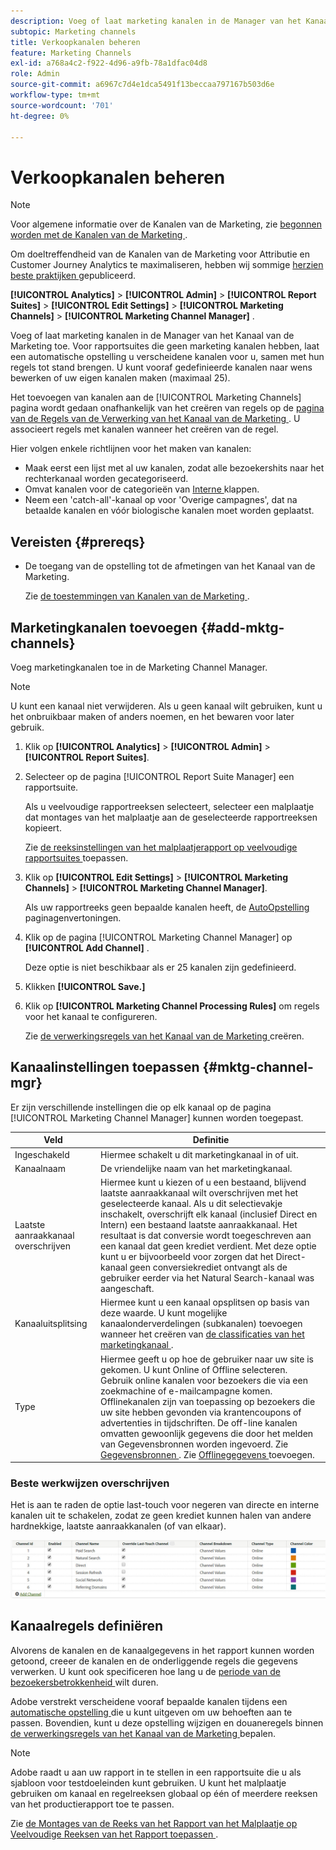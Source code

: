 ```yaml
---
description: Voeg of laat marketing kanalen in de Manager van het Kanaal van de Marketing toe. Voor rapportsuites die geen marketing kanalen hebben, laat een automatische opstelling u verscheidene kanalen voor u, samen met hun regels tot stand brengen. U kunt vooraf gedefinieerde kanalen naar wens bewerken of uw eigen kanalen maken (maximaal 25).
subtopic: Marketing channels
title: Verkoopkanalen beheren
feature: Marketing Channels
exl-id: a768a4c2-f922-4d96-a9fb-78a1dfac04d8
role: Admin
source-git-commit: a6967c7d4e1dca5491f13beccaa797167b503d6e
workflow-type: tm+mt
source-wordcount: '701'
ht-degree: 0%

---
```


# Verkoopkanalen beheren

>[!NOTE]
>
> Voor algemene informatie over de Kanalen van de Marketing, zie [ begonnen worden met de Kanalen van de Marketing ](/help/components/c-marketing-channels/c-getting-started-mchannel.md).
>
> Om doeltreffendheid van de Kanalen van de Marketing voor Attributie en Customer Journey Analytics te maximaliseren, hebben wij sommige [ herzien beste praktijken ](/help/components/c-marketing-channels/mchannel-best-practices.md) gepubliceerd.

**[!UICONTROL Analytics]** > **[!UICONTROL Admin]** > **[!UICONTROL Report Suites]** > **[!UICONTROL Edit Settings]** > **[!UICONTROL Marketing Channels]** > **[!UICONTROL Marketing Channel Manager]** .

Voeg of laat marketing kanalen in de Manager van het Kanaal van de Marketing toe. Voor rapportsuites die geen marketing kanalen hebben, laat een automatische opstelling u verscheidene kanalen voor u, samen met hun regels tot stand brengen. U kunt vooraf gedefinieerde kanalen naar wens bewerken of uw eigen kanalen maken (maximaal 25).

Het toevoegen van kanalen aan de [!UICONTROL Marketing Channels] pagina wordt gedaan onafhankelijk van het creëren van regels op de [ pagina van de Regels van de Verwerking van het Kanaal van de Marketing ](/help/admin/tools/manage-rs/edit-settings/marketing-channels/c-rules.md). U associeert regels met kanalen wanneer het creëren van de regel.

Hier volgen enkele richtlijnen voor het maken van kanalen:

* Maak eerst een lijst met al uw kanalen, zodat alle bezoekershits naar het rechterkanaal worden gecategoriseerd.
* Omvat kanalen voor de categorieën van [ Interne ](/help/admin/tools/manage-rs/edit-settings/marketing-channels/c-rules.md) klappen.
* Neem een &#39;catch-all&#39;-kanaal op voor &#39;Overige campagnes&#39;, dat na betaalde kanalen en vóór biologische kanalen moet worden geplaatst.


## Vereisten {#prereqs}

* De toegang van de opstelling tot de afmetingen van het Kanaal van de Marketing.

  Zie [ de toestemmingen van Kanalen van de Marketing ](/help/components/c-marketing-channels/c-channel-report-access.md).

## Marketingkanalen toevoegen {#add-mktg-channels}

Voeg marketingkanalen toe in de Marketing Channel Manager.

>[!NOTE]
>
>U kunt een kanaal niet verwijderen. Als u geen kanaal wilt gebruiken, kunt u het onbruikbaar maken of anders noemen, en het bewaren voor later gebruik.

1. Klik op **[!UICONTROL Analytics]** > **[!UICONTROL Admin]** > **[!UICONTROL Report Suites]**.
1. Selecteer op de pagina [!UICONTROL Report Suite Manager] een rapportsuite.

   Als u veelvoudige rapportreeksen selecteert, selecteer een malplaatje dat montages van het malplaatje aan de geselecteerde rapportreeksen kopieert.

   Zie [ de reeksinstellingen van het malplaatjerapport op veelvoudige rapportsuites ](/help/components/c-marketing-channels/c-getting-started-mchannel.md) toepassen.

1. Klik op **[!UICONTROL Edit Settings]** > **[!UICONTROL Marketing Channels]** > **[!UICONTROL Marketing Channel Manager]**.

   Als uw rapportreeks geen bepaalde kanalen heeft, de [ AutoOpstelling ](/help/components/c-marketing-channels/c-getting-started-mchannel.md) paginagenvertoningen.

1. Klik op de pagina [!UICONTROL Marketing Channel Manager] op **[!UICONTROL Add Channel]** .

   Deze optie is niet beschikbaar als er 25 kanalen zijn gedefinieerd.

1. Klikken **[!UICONTROL Save.]**
1. Klik op **[!UICONTROL Marketing Channel Processing Rules]** om regels voor het kanaal te configureren.

   Zie [ de verwerkingsregels van het Kanaal van de Marketing ](/help/admin/tools/manage-rs/edit-settings/marketing-channels/c-rules.md) creëren.

## Kanaalinstellingen toepassen {#mktg-channel-mgr}

Er zijn verschillende instellingen die op elk kanaal op de pagina [!UICONTROL Marketing Channel Manager] kunnen worden toegepast.

| Veld | Definitie |
|--- |--- |
| Ingeschakeld | Hiermee schakelt u dit marketingkanaal in of uit. |
| Kanaalnaam | De vriendelijke naam van het marketingkanaal. |
| Laatste aanraakkanaal overschrijven | Hiermee kunt u kiezen of u een bestaand, blijvend laatste aanraakkanaal wilt overschrijven met het geselecteerde kanaal. Als u dit selectievakje inschakelt, overschrijft elk kanaal (inclusief Direct en Intern) een bestaand laatste aanraakkanaal. Het resultaat is dat conversie wordt toegeschreven aan een kanaal dat geen krediet verdient. Met deze optie kunt u er bijvoorbeeld voor zorgen dat het Direct-kanaal geen conversiekrediet ontvangt als de gebruiker eerder via het Natural Search-kanaal was aangeschaft. |
| Kanaaluitsplitsing | Hiermee kunt u een kanaal opsplitsen op basis van deze waarde. U kunt mogelijke kanaalonderverdelingen (subkanalen) toevoegen wanneer het creëren van [ de classificaties van het marketingkanaal ](/help/admin/tools/manage-rs/edit-settings/marketing-channels/classifications-mchannel.md). |
| Type | Hiermee geeft u op hoe de gebruiker naar uw site is gekomen. U kunt Online of Offline selecteren. Gebruik online kanalen voor bezoekers die via een zoekmachine of e-mailcampagne komen. Offlinekanalen zijn van toepassing op bezoekers die uw site hebben gevonden via krantencoupons of advertenties in tijdschriften. De off-line kanalen omvatten gewoonlijk gegevens die door het melden van Gegevensbronnen worden ingevoerd. Zie [ Gegevensbronnen ](/help/import/data-sources/overview.md). Zie [ Offlinegegevens ](/help/components/c-marketing-channels/c-getting-started-mchannel.md) toevoegen. |

### Beste werkwijzen overschrijven

Het is aan te raden de optie last-touch voor negeren van directe en interne kanalen uit te schakelen, zodat ze geen krediet kunnen halen van andere hardnekkige, laatste aanraakkanalen (of van elkaar).

![](assets/int-channel2.png)

## Kanaalregels definiëren

Alvorens de kanalen en de kanaalgegevens in het rapport kunnen worden getoond, creeer de kanalen en de onderliggende regels die gegevens verwerken. U kunt ook specificeren hoe lang u de [ periode van de bezoekersbetrokkenheid ](/help/admin/tools/manage-rs/edit-settings/marketing-channels/visitor-engagement.md) wilt duren.

Adobe verstrekt verscheidene vooraf bepaalde kanalen tijdens een [ automatische opstelling ](/help/components/c-marketing-channels/c-getting-started-mchannel.md) die u kunt uitgeven om uw behoeften aan te passen. Bovendien, kunt u deze opstelling wijzigen en douaneregels binnen [ de verwerkingsregels van het Kanaal van de Marketing ](/help/admin/tools/manage-rs/edit-settings/marketing-channels/c-rules.md) bepalen.

>[!NOTE]
>
>Adobe raadt u aan uw rapport in te stellen in een rapportsuite die u als sjabloon voor testdoeleinden kunt gebruiken. U kunt het malplaatje gebruiken om kanaal en regelreeksen globaal op één of meerdere reeksen van het productierapport toe te passen.
>
>Zie [ de Montages van de Reeks van het Rapport van het Malplaatje op Veelvoudige Reeksen van het Rapport toepassen ](/help/components/c-marketing-channels/c-getting-started-mchannel.md).

